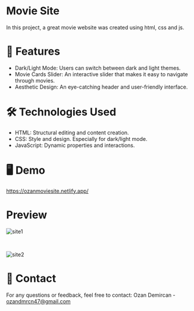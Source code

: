 # Movie Site

In this project, a great movie website was created using html, css and js.

# 🎨 Features
- Dark/Light Mode: Users can switch between dark and light themes.
- Movie Cards Slider: An interactive slider that makes it easy to navigate through movies.
- Aesthetic Design: An eye-catching header and user-friendly interface.

# 🛠️ Technologies Used

- HTML: Structural editing and content creation.
- CSS: Style and design. Especially for dark/light mode.
- JavaScript: Dynamic properties and interactions.

# 🖥️ Demo

https://ozanmoviesite.netlify.app/

# Preview
![site1](https://github.com/user-attachments/assets/3ddda119-50fb-4c0e-8f29-83981778debd)

<br/>

![site2](https://github.com/user-attachments/assets/4ff7ee67-f956-49db-9c3a-ad447b75be22)


# 📧 Contact

For any questions or feedback, feel free to contact:
Ozan Demircan - ozandmrcn47@gmail.com
